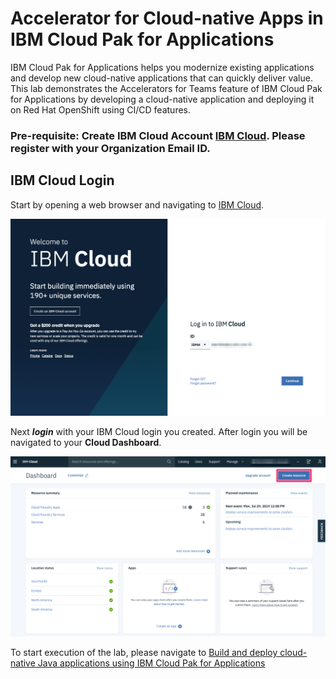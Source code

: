 # Accelerator for Cloud-native Apps in IBM Cloud Pak for Applications

IBM Cloud Pak for Applications helps you modernize existing applications and develop new cloud-native applications that can quickly deliver value. This lab demonstrates the Accelerators for Teams feature of IBM Cloud Pak for Applications by developing a cloud-native application and deploying it on Red Hat OpenShift using CI/CD features.

### Pre-requisite: Create IBM Cloud Account [IBM Cloud](https://ibm.biz/BdqAuc). Please register with your Organization Email ID.

## IBM Cloud Login

Start by opening a web browser and navigating to [IBM Cloud](https://cloud.ibm.com/).

![Cloud Login](images/Cloud-Login.png)

Next **_login_** with your IBM Cloud login you created. After login you will be navigated to your **Cloud Dashboard**.

![IBM Cloud Dashboard](images/IBM_Cloud_Dashboard.png)

To start execution of the lab, please navigate to [Build and deploy cloud-native Java applications using IBM Cloud Pak for Applications](https://developer.ibm.com/patterns/build-deploy-cloud-native-java-applications-using-ibm-cloud-pak-for-applications/)
